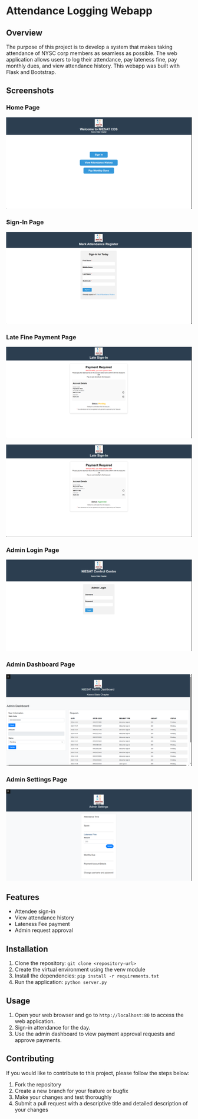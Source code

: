 # Attendance Logging Webapp

## Overview
The purpose of this project is to develop a system that makes taking attendance of NYSC corp members as seamless as possible. The web application allows users to log their attendance, pay lateness fine, pay monthly dues, and view attendance history.
This webapp was built with Flask and Bootstrap.

## Screenshots

### Home Page

![Index Page](https://github.com/emriys/CDS_Advanced_Attendance_System/blob/master/screenshots/Indexpage.png)

### Sign-In Page

![Sign-In Page](https://github.com/emriys/CDS_Advanced_Attendance_System/blob/master/screenshots/SignInPage.png)

### Late Fine Payment Page

![Late Fine Payment Page](https://github.com/emriys/CDS_Advanced_Attendance_System/blob/master/screenshots/LateFinePaymentPage.png)

![Late Fine Payment Page](https://github.com/emriys/CDS_Advanced_Attendance_System/blob/master/screenshots/LateFinePaymentPageApproved.png)

### Admin Login Page

![Admin Login Page](https://github.com/emriys/CDS_Advanced_Attendance_System/blob/master/screenshots/AdminLoginPage.png)

### Admin Dashboard Page

![Admin Dashboard Page](https://github.com/emriys/CDS_Advanced_Attendance_System/blob/master/screenshots/AdminDashboardPage.png)

### Admin Settings Page

![Admin Settings Page](https://github.com/emriys/CDS_Advanced_Attendance_System/blob/master/screenshots/AdminSettingsPage.png)

## Features

- Attendee sign-in
- View attendance history
- Lateness Fee payment
- Admin request approval

## Installation

1. Clone the repository: `git clone <repository-url>`
2. Create the virtual environment using the venv module
3. Install the dependencies: `pip install -r requirements.txt`
4. Run the application: `python server.py`

## Usage

1. Open your web browser and go to `http://localhost:80` to access the web application.
2. Sign-in attendance for the day.
3. Use the admin dashboard to view payment approval requests and approve payments.

## Contributing

If you would like to contribute to this project, please follow the steps below:

1. Fork the repository
2. Create a new branch for your feature or bugfix
3. Make your changes and test thoroughly
4. Submit a pull request with a descriptive title and detailed description of your changes

